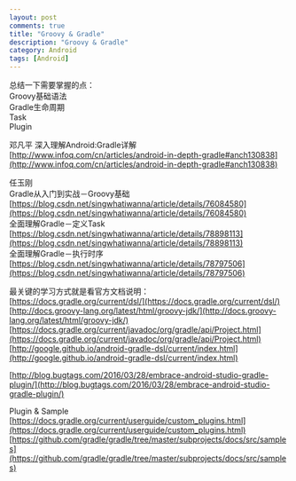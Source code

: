 ```yaml
---
layout: post
comments: true
title: "Groovy & Gradle"
description: "Groovy & Gradle"
category: Android
tags: [Android]
---
```


总结一下需要掌握的点：    
Groovy基础语法    
Gradle生命周期    
Task    
Plugin    


邓凡平 深入理解Android:Gradle详解    
[http://www.infoq.com/cn/articles/android-in-depth-gradle#anch130838](http://www.infoq.com/cn/articles/android-in-depth-gradle#anch130838)

任玉刚    
Gradle从入门到实战－Groovy基础    
[https://blog.csdn.net/singwhatiwanna/article/details/76084580](https://blog.csdn.net/singwhatiwanna/article/details/76084580)    
全面理解Gradle－定义Task    
[https://blog.csdn.net/singwhatiwanna/article/details/78898113](https://blog.csdn.net/singwhatiwanna/article/details/78898113)    
全面理解Gradle－执行时序    
[https://blog.csdn.net/singwhatiwanna/article/details/78797506](https://blog.csdn.net/singwhatiwanna/article/details/78797506)    


最关键的学习方式就是看官方文档说明：    
[https://docs.gradle.org/current/dsl/](https://docs.gradle.org/current/dsl/)    
[http://docs.groovy-lang.org/latest/html/groovy-jdk/](http://docs.groovy-lang.org/latest/html/groovy-jdk/)    
[https://docs.gradle.org/current/javadoc/org/gradle/api/Project.html](https://docs.gradle.org/current/javadoc/org/gradle/api/Project.html)    
[http://google.github.io/android-gradle-dsl/current/index.html](http://google.github.io/android-gradle-dsl/current/index.html)    


[http://blog.bugtags.com/2016/03/28/embrace-android-studio-gradle-plugin/](http://blog.bugtags.com/2016/03/28/embrace-android-studio-gradle-plugin/)

Plugin & Sample    
[https://docs.gradle.org/current/userguide/custom_plugins.html](https://docs.gradle.org/current/userguide/custom_plugins.html)
[https://github.com/gradle/gradle/tree/master/subprojects/docs/src/samples](https://github.com/gradle/gradle/tree/master/subprojects/docs/src/samples)

